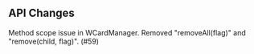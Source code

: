 ## API Changes
Method scope issue in WCardManager. Removed "removeAll(flag)" and "remove(child, flag)". (#59)
